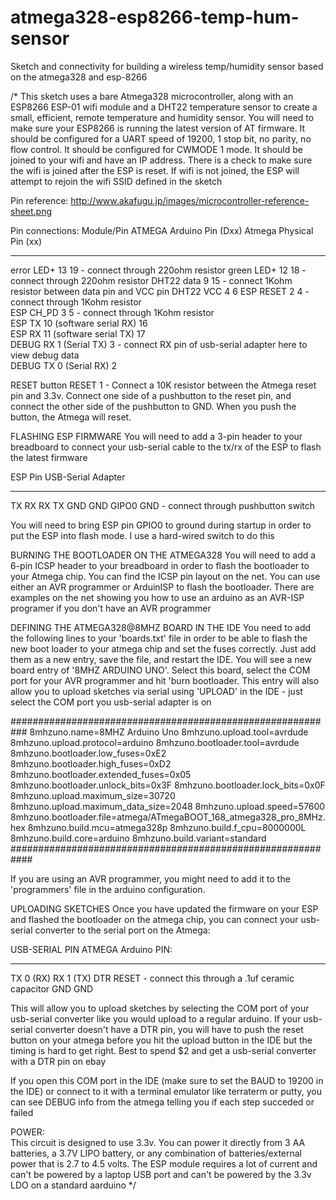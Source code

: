 # atmega328-esp8266-temp-hum-sensor
Sketch and connectivity for building a wireless temp/humidity sensor based on the atmega328 and esp-8266

/* This sketch uses a bare Atmega328 microcontroller, along with an ESP8266 ESP-01 wifi module
and a DHT22 temperature sensor to create a small, efficient, remote temperature and humidity
sensor.
You will need to make sure your ESP8266 is running the latest version of AT firmware.
It should be configured for a UART speed of 19200, 1 stop bit, no parity, no flow control.
It should be configured for CWMODE 1 mode.  It should be joined to your wifi and have
an IP address. There is a check to make sure the wifi is joined after the ESP is reset.  If
wifi is not joined, the ESP will attempt to rejoin the wifi SSID defined in the sketch

Pin reference:  http://www.akafugu.jp/images/microcontroller-reference-sheet.png

Pin connections:
Module/Pin     ATMEGA Arduino Pin (Dxx)   Atmega Physical Pin (xx)
----------   -  ---------------           -----------------------
error LED+      13                         19 - connect through 220ohm resistor
green LED+      12                         18 - connect through 220ohm resistor
DHT22 data      9                          15 - connect 1Kohm resistor between data pin and VCC pin
DHT22 VCC       4                          6
ESP RESET       2                          4  - connect through 1Kohm resistor                        
ESP CH_PD       3                          5  - connect through 1Kohm resistor                       
ESP TX          10 (software serial RX)    16    
ESP RX          11 (software serial TX)    17   
DEBUG RX        1  (Serial TX)             3  - connect RX pin of usb-serial adapter here to view debug data                                  
DEBUG TX        0  (Serial RX)             2 

RESET button  RESET                        1  - Connect a 10K resistor between the Atmega reset pin and 3.3v.  Connect one                                                  side of a pushbutton to the reset pin, and connect the other side of the                                                    pushbutton to GND.  When you push the button, the Atmega will reset.

FLASHING ESP FIRMWARE
You will need to add a 3-pin header to your breadboard to connect your usb-serial cable to the
tx/rx of the ESP to flash the latest firmware

  ESP Pin    USB-Serial Adapter
  -------    ------------------
  TX         RX
  RX         TX
  GND        GND
  GIPO0      GND - connect through pushbutton switch

You will need to bring ESP pin GPIO0 to ground during startup in order to put the ESP into flash mode.
I use a hard-wired switch to do this

BURNING THE BOOTLOADER ON THE ATMEGA328
You will need to add a 6-pin ICSP header to your breadboard in order to flash the bootloader to your 
Atmega chip.  You can find the ICSP pin layout on the net.  You can use either an AVR programmer or 
ArduinISP to flash the bootloader.  There are examples on the net showing you how to use an arduino 
as an  AVR-ISP programer if you don't have an AVR programmer

DEFINING THE ATMEGA328@8MHZ BOARD IN THE IDE
You need to add the following lines to your 'boards.txt' file in order to be able to flash the new boot
loader to your atmega chip and set the fuses correctly.  Just add them as a new entry, save the file, and 
restart the IDE. You will see a new board entry of '8MHZ ARDUINO UNO'.  Select this board, select the COM 
port for your AVR programmer and hit 'burn bootloader.  This entry will also allow you to upload sketches
via serial using 'UPLOAD' in the IDE - just select the COM port you usb-serial adapter is on

###########################################################
8mhzuno.name=8MHZ Arduino Uno
8mhzuno.upload.tool=avrdude
8mhzuno.upload.protocol=arduino
8mhzuno.bootloader.tool=avrdude
8mhzuno.bootloader.low_fuses=0xE2
8mhzuno.bootloader.high_fuses=0xD2
8mhzuno.bootloader.extended_fuses=0x05
8mhzuno.bootloader.unlock_bits=0x3F
8mhzuno.bootloader.lock_bits=0x0F
8mhzuno.upload.maximum_size=30720
8mhzuno.upload.maximum_data_size=2048
8mhzuno.upload.speed=57600
8mhzuno.bootloader.file=atmega/ATmegaBOOT_168_atmega328_pro_8MHz.hex
8mhzuno.build.mcu=atmega328p
8mhzuno.build.f_cpu=8000000L
8mhzuno.build.core=arduino
8mhzuno.build.variant=standard
############################################################
 
If you are using an AVR programmer, you might need to add it to the 'programmers' file in the arduino
configuration.

UPLOADING SKETCHES
Once you have updated the firmware on your ESP and flashed the bootloader on the atmega chip, you can connect
your usb-serial converter to the serial port on the Atmega:

USB-SERIAL PIN    ATMEGA Arduino PIN:
--------------    ----------
TX                0 (RX)
RX                1 (TX)
DTR               RESET - connect this through a .1uf ceramic capacitor
GND               GND

This will allow you to upload sketches by selecting the COM port of your usb-serial converter like you would
upload to a regular arduino.  If your usb-serial converter doesn't have a DTR pin, you will have to push the reset
button on your atmega before you hit the upload button in the IDE but the timing is hard to get right.  Best to 
spend $2 and get a usb-serial converter with a DTR pin on ebay

If you open this COM port in the IDE (make sure to set the BAUD to 19200 in the IDE) or connect to it with a 
terminal emulator like terraterm or putty, you can see DEBUG info from the atmega telling you if each step 
succeded or failed

POWER:  
This circuit is designed to use 3.3v.  You can power it directly from 3 AA batteries, a 3.7V LIPO
battery, or any combination of batteries/external power that is 2.7 to 4.5 volts.  The ESP module requires
a lot of current and can't be powered by a laptop USB port and can't be powered by the 3.3v LDO on a standard
aarduino
*/
